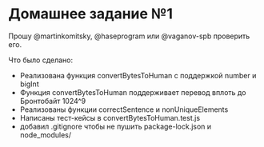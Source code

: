 # Домашнее задание №1

Прошу @martinkomitsky, @haseprogram или @vaganov-spb проверить его.

Что было сделано:
* Реализована функция convertBytesToHuman с поддержкой number и bigInt
* Функция convertBytesToHuman поддерживает перевод вплоть до Бронтобайт 1024^9
* Реализованы функции correctSentence и nonUniqueElements
* Написаны тест-кейсы в convertBytesToHuman.test.js
* добавил .gitignore чтобы не пушить package-lock.json и node_modules/
